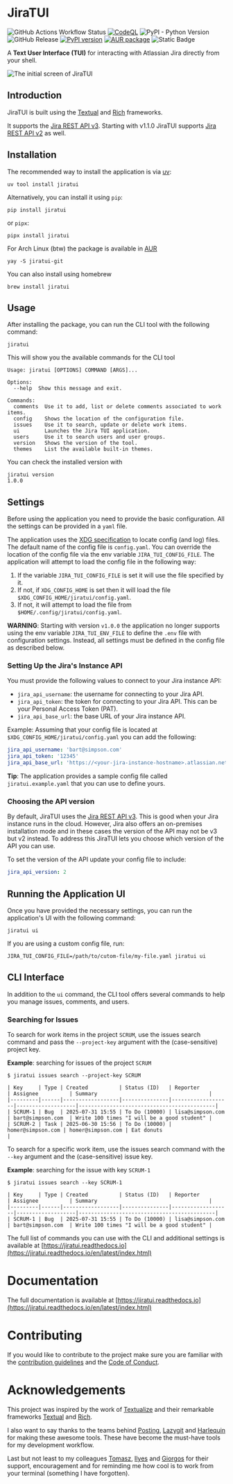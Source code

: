 # JiraTUI

![GitHub Actions Workflow Status](https://img.shields.io/github/actions/workflow/status/whyisdifficult/jiratui/.github%2Fworkflows%2Ftest.yaml)
[![CodeQL](https://github.com/whyisdifficult/jiratui/actions/workflows/github-code-scanning/codeql/badge.svg)](https://github.com/whyisdifficult/jiratui/actions/workflows/github-code-scanning/codeql)
![PyPI - Python Version](https://img.shields.io/pypi/pyversions/jiratui)
![GitHub Release](https://img.shields.io/github/v/release/whyisdifficult/jiratui)
[![PyPI version](https://badge.fury.io/py/jiratui.svg)](https://badge.fury.io/py/jiratui)
[![AUR package](https://repology.org/badge/version-for-repo/aur/jiratui.svg)](https://repology.org/project/jiratui/versions)
![Static Badge](https://img.shields.io/badge/OS-Linux%20MacOS%20Windows-orange)

A **Text User Interface (TUI)** for interacting with Atlassian Jira directly from your shell.

![The initial screen of JiraTUI](https://whyisdifficult.github.io/jiratui/assets/img/gallery/app-homepage.png "JiraTUI initial screen")

## Introduction

JiraTUI is built using the [Textual](https://textual.textualize.io/) and [Rich](https://rich.readthedocs.io/en/latest/)
frameworks.

It supports the [Jira REST API v3](https://developer.atlassian.com/cloud/jira/platform/rest/v3/intro/). Starting
with v1.1.0 JiraTUI supports [Jira REST API v2](https://developer.atlassian.com/cloud/jira/platform/rest/v2/intro/) as
well.

## Installation

The recommended way to install the application is via [uv](https://docs.astral.sh/uv/):

```shell
uv tool install jiratui
```

Alternatively, you can install it using `pip`:

```shell
pip install jiratui
```

or `pipx`:

```shell
pipx install jiratui
```

For Arch Linux (btw) the package is available in [AUR](https://aur.archlinux.org/packages/jiratui-git)

```shell
yay -S jiratui-git
```

You can also install using homebrew

```shell
brew install jiratui
```

## Usage

After installing the package, you can run the CLI tool with the following command:

```shell
jiratui
```

This will show you the available commands for the CLI tool

```shell
Usage: jiratui [OPTIONS] COMMAND [ARGS]...

Options:
  --help  Show this message and exit.

Commands:
  comments  Use it to add, list or delete comments associated to work items.
  config    Shows the location of the configuration file.
  issues    Use it to search, update or delete work items.
  ui        Launches the Jira TUI application.
  users     Use it to search users and user groups.
  version   Shows the version of the tool.
  themes    List the available built-in themes.
```

You can check the installed version with

```shell
jiratui version
1.0.0
```

## Settings

Before using the application you need to provide the basic configuration. All the settings can be provided in a `yaml`
file.

The application uses the [XDG specification](https://specifications.freedesktop.org/basedir-spec/latest/) to locate
config (and log) files. The default name of the config file is `config.yaml`. You can override the location of the
config file via the env variable `JIRA_TUI_CONFIG_FILE`. The application will attempt to load the config
file in the following way:

1. If the variable `JIRA_TUI_CONFIG_FILE` is set it will use the file specified by it.
2. If not, if `XDG_CONFIG_HOME` is set then it will load the file `$XDG_CONFIG_HOME/jiratui/config.yaml`.
3. If not, it will attempt to load the file from `$HOME/.config/jiratui/config.yaml`.

**WARNING**: Starting with version `v1.0.0` the application no longer supports using the env variable
`JIRA_TUI_ENV_FILE` to define the `.env` file with configuration settings. Instead, all settings must be defined in the
config file as described below.

### Setting Up the Jira's Instance API

You must provide the following values to connect to your Jira instance API:

- `jira_api_username`: the username for connecting to your Jira API.
- `jira_api_token`: the token for connecting to your Jira API. This can be your Personal Access Token (PAT).
- `jira_api_base_url`: the base URL of your Jira instance API.

Example: Assuming that your config file is located at `$XDG_CONFIG_HOME/jiratui/config.yaml` you can add the following:

```yaml
jira_api_username: 'bart@simpson.com'
jira_api_token: '12345'
jira_api_base_url: 'https://<your-jira-instance-hostname>.atlassian.net'
```

**Tip**: The application provides a sample config file called `jiratui.example.yaml` that you can use to define yours.

### Choosing the API version

By default, JiraTUI uses the [Jira REST API v3](https://developer.atlassian.com/cloud/jira/platform/rest/v3/intro/).
This is good when your Jira instance runs in the cloud. However, Jira also offers an on-premises installation mode and
in these cases the version of the API may not be v3 but v2 instead. To address this JiraTUI lets you choose which
version of the API you can use.

To set the version of the API update your config file to include:

```yaml
jira_api_version: 2
```

## Running the Application UI

Once you have provided the necessary settings, you can run the application's UI with the following command:

```shell
jiratui ui
```

If you are using a custom config file, run:

```shell
JIRA_TUI_CONFIG_FILE=/path/to/cutom-file/my-file.yaml jiratui ui
```

## CLI Interface

In addition to the `ui` command, the CLI tool offers several commands to help you manage issues, comments, and users.

### Searching for Issues

To search for work items in the project `SCRUM`, use the issues search command and pass the `--project-key` argument
with the (case-sensitive) project key.

**Example**: searching for issues of the project `SCRUM`

```shell
$ jiratui issues search --project-key SCRUM

| Key     | Type | Created          | Status (ID)   | Reporter          | Assignee          | Summary                                    |
|---------|------|------------------|---------------|-------------------|-------------------|--------------------------------------------|
| SCRUM-1 | Bug  | 2025-07-31 15:55 | To Do (10000) | lisa@simpson.com  | bart@simpson.com  | Write 100 times "I will be a good student" |
| SCRUM-2 | Task | 2025-06-30 15:56 | To Do (10000) | homer@simpson.com | homer@simpson.com | Eat donuts                                 |
```

To search for a specific work item, use the issues search command with the `--key` argument and the (case-sensitive)
issue key.

**Example**: searching for the issue with key `SCRUM-1`

```shell
$ jiratui issues search --key SCRUM-1

| Key     | Type | Created          | Status (ID)   | Reporter          | Assignee          | Summary                                    |
|---------|------|------------------|---------------|-------------------|-------------------|--------------------------------------------|
| SCRUM-1 | Bug  | 2025-07-31 15:55 | To Do (10000) | lisa@simpson.com  | bart@simpson.com  | Write 100 times "I will be a good student" |
```

The full list of commands you can use with the CLI and additional settings is available at
[https://jiratui.readthedocs.io](https://jiratui.readthedocs.io/en/latest/index.html)

# Documentation

The full documentation is available at [https://jiratui.readthedocs.io](https://jiratui.readthedocs.io/en/latest/index.html)

# Contributing

If you would like to contribute to the project make sure you are familiar with the
[contribution guidelines](CONTRIBUTING.md) and the [Code of Conduct](CODE_OF_CONDUCT.md).

# Acknowledgements

This project was inspired by the work of [Textualize](https://www.textualize.io/) and their remarkable frameworks
[Textual](https://textual.textualize.io/) and [Rich](https://rich.readthedocs.io/en/latest/).

I also want to say thanks to the teams behind [Posting](https://posting.sh/),
[Lazygit](https://github.com/jesseduffield/lazygit) and [Harlequin](https://harlequin.sh/) for making these awesome
tools. These have become the must-have tools for my development workflow.

Last but not least to my colleagues [Tomasz](https://github.com/trojkat),
[Ilyes](https://github.com/ilyeshammadi) and [Giorgos](https://github.com/giorgosT) for their
support, encouragement and for reminding me how cool is to work from your terminal (something I have forgotten).

